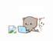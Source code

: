 ###

<p align="center"> 
   <img src="https://skillicons.dev/icons?i=go,c,cpp,py,docker,postgres,ubuntu,bash,postman">
   <img height="55" width="55" src="https://github.com/chudik63/chudik63/blob/main/cats.gif">
</p>


###
